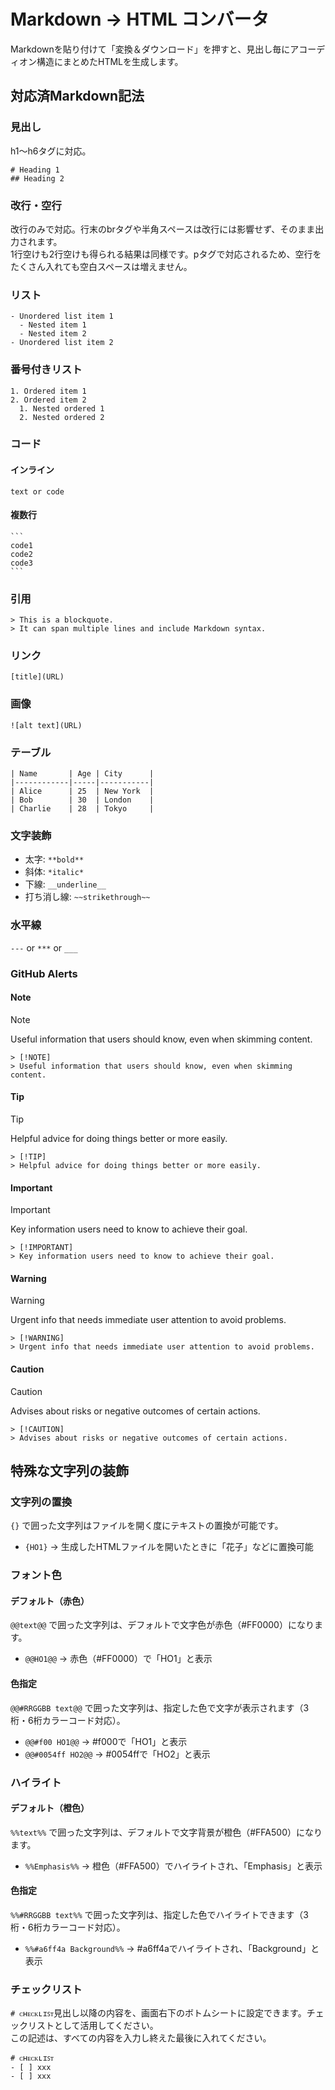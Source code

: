 # Markdown → HTML コンバータ
Markdownを貼り付けて「変換＆ダウンロード」を押すと、見出し毎にアコーディオン構造にまとめたHTMLを生成します。

## 対応済Markdown記法
### 見出し
h1〜h6タグに対応。
```
# Heading 1
## Heading 2
```

### 改行・空行
改行のみで対応。行末のbrタグや半角スペースは改行には影響せず、そのまま出力されます。  
1行空けも2行空けも得られる結果は同様です。pタグで対応されるため、空行をたくさん入れても空白スペースは増えません。

### リスト
```
- Unordered list item 1
  - Nested item 1
  - Nested item 2
- Unordered list item 2
```

### 番号付きリスト
```
1. Ordered item 1
2. Ordered item 2
  1. Nested ordered 1
  2. Nested ordered 2
```

### コード
#### インライン
`text or code`
#### 複数行
````
```
code1
code2
code3
```
````

### 引用
```
> This is a blockquote.
> It can span multiple lines and include Markdown syntax.
```

### リンク
```
[title](URL)
```


### 画像
```
![alt text](URL)
```


### テーブル
```
| Name       | Age | City      |
|------------|-----|-----------|
| Alice      | 25  | New York  |
| Bob        | 30  | London    |
| Charlie    | 28  | Tokyo     |
```

### 文字装飾
- 太字: `**bold**`
- 斜体: `*italic*`
- 下線: `__underline__`
- 打ち消し線: `~~strikethrough~~`

### 水平線
`---` or `***` or `___`


### GitHub Alerts
#### Note
> [!NOTE]
> Useful information that users should know, even when skimming content.

```
> [!NOTE]
> Useful information that users should know, even when skimming content.
```

#### Tip

> [!TIP]
> Helpful advice for doing things better or more easily.

```
> [!TIP]
> Helpful advice for doing things better or more easily.
```

#### Important
> [!IMPORTANT]
> Key information users need to know to achieve their goal.

```
> [!IMPORTANT]
> Key information users need to know to achieve their goal.
```

#### Warning
> [!WARNING]
> Urgent info that needs immediate user attention to avoid problems.

```
> [!WARNING]
> Urgent info that needs immediate user attention to avoid problems.
```

#### Caution
> [!CAUTION]
> Advises about risks or negative outcomes of certain actions.

```
> [!CAUTION]
> Advises about risks or negative outcomes of certain actions.
```

## 特殊な文字列の装飾
### 文字列の置換
`{}` で囲った文字列はファイルを開く度にテキストの置換が可能です。  
- `{HO1}` → 生成したHTMLファイルを開いたときに「花子」などに置換可能

### フォント色
#### デフォルト（赤色）
`@@text@@` で囲った文字列は、デフォルトで文字色が赤色（#FF0000）になります。  
- `@@HO1@@` → 赤色（#FF0000）で「HO1」と表示

#### 色指定
`@@#RRGGBB text@@` で囲った文字列は、指定した色で文字が表示されます（3桁・6桁カラーコード対応）。  
- `@@#f00 HO1@@` → #f000で「HO1」と表示  
- `@@#0054ff HO2@@` → #0054ffで「HO2」と表示

### ハイライト
#### デフォルト（橙色）
`%%text%%` で囲った文字列は、デフォルトで文字背景が橙色（#FFA500）になります。  
- `%%Emphasis%%` → 橙色（#FFA500）でハイライトされ、「Emphasis」と表示

#### 色指定
`%%#RRGGBB text%%` で囲った文字列は、指定した色でハイライトできます（3桁・6桁カラーコード対応）。
- `%%#a6ff4a Background%%` → #a6ff4aでハイライトされ、「Background」と表示

### チェックリスト
`# ᴄʜᴇᴄᴋʟɪꜱᴛ`見出し以降の内容を、画面右下のボトムシートに設定できます。チェックリストとして活用してください。  
この記述は、すべての内容を入力し終えた最後に入れてください。
```
# ᴄʜᴇᴄᴋʟɪꜱᴛ
- [ ] xxx
- [ ] xxx
```
